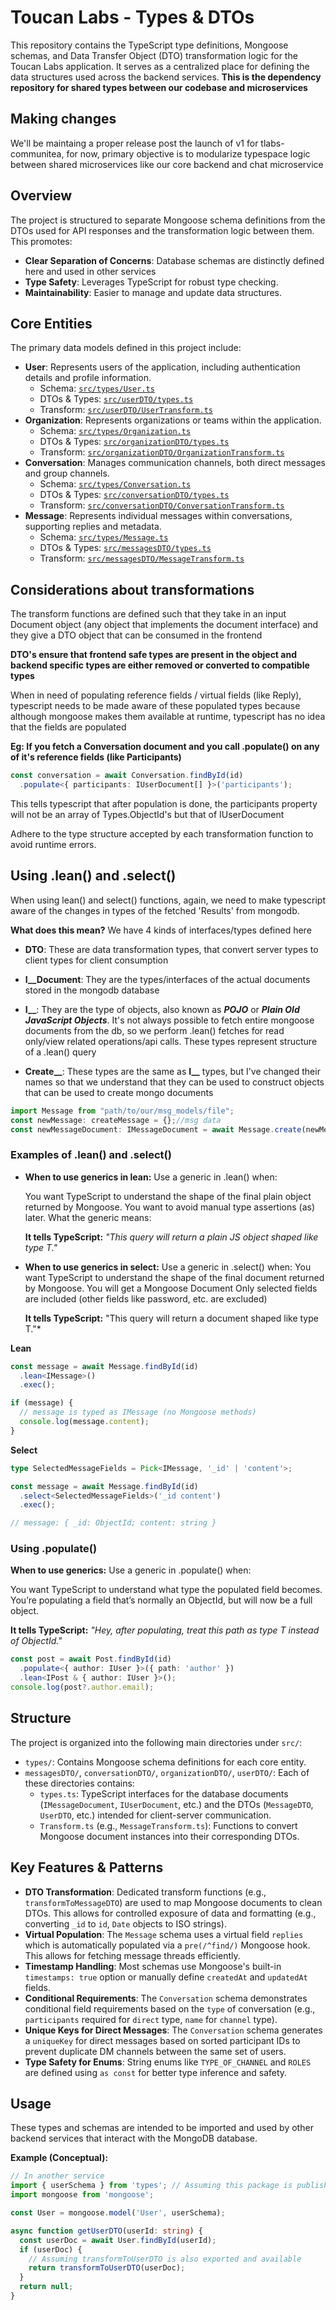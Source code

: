 # Toucan Labs - Types & DTOs

This repository contains the TypeScript type definitions, Mongoose schemas, and Data Transfer Object (DTO) transformation logic for the Toucan Labs application. It serves as a centralized place for defining the data structures used across the backend services.
**This is the dependency repository for shared types between our codebase and microservices**

## Making changes

We'll be maintaing a proper release post the launch of v1 for tlabs-communitea, for now, primary objective is to modularize typespace logic between shared microservices like our core backend and chat microservice

## Overview

The project is structured to separate Mongoose schema definitions from the DTOs used for API responses and the transformation logic between them. This promotes:

* **Clear Separation of Concerns**: Database schemas are distinctly defined here and used in other services
* **Type Safety**: Leverages TypeScript for robust type checking.
* **Maintainability**: Easier to manage and update data structures.

## Core Entities

The primary data models defined in this project include:

* **User**: Represents users of the application, including authentication details and profile information.
  * Schema: [`src/types/User.ts`](src/types/User.ts)
  * DTOs & Types: [`src/userDTO/types.ts`](src/userDTO/types.ts)
  * Transform: [`src/userDTO/UserTransform.ts`](src/userDTO/UserTransform.ts)
* **Organization**: Represents organizations or teams within the application.
  * Schema: [`src/types/Organization.ts`](src/types/Organization.ts)
  * DTOs & Types: [`src/organizationDTO/types.ts`](src/organizationDTO/types.ts)
  * Transform: [`src/organizationDTO/OrganizationTransform.ts`](src/organizationDTO/OrganizationTransform.ts)
* **Conversation**: Manages communication channels, both direct messages and group channels.
  * Schema: [`src/types/Conversation.ts`](src/types/Conversation.ts)
  * DTOs & Types: [`src/conversationDTO/types.ts`](src/conversationDTO/types.ts)
  * Transform: [`src/conversationDTO/ConversationTransform.ts`](src/conversationDTO/ConversationTransform.ts)
* **Message**: Represents individual messages within conversations, supporting replies and metadata.
  * Schema: [`src/types/Message.ts`](src/types/Message.ts)
  * DTOs & Types: [`src/messagesDTO/types.ts`](src/messagesDTO/types.ts)
  * Transform: [`src/messagesDTO/MessageTransform.ts`](src/messagesDTO/MessageTransform.ts)

## Considerations about transformations

The transform functions are defined such that they take in an input Document object (any object that implements the document interface) and they give a DTO object that can be consumed in the frontend

**DTO's ensure that frontend safe types are present in the object and backend specific types are either removed or converted to compatible types**

When in need of populating reference fields / virtual fields (like Reply), typescript needs to be made aware of these populated types because although mongoose makes them available at runtime, typescript has no idea that the fields are populated

**Eg: If you fetch a Conversation document and you call .populate() on any of it's reference fields (like Participants)**

```typescript
const conversation = await Conversation.findById(id)
  .populate<{ participants: IUserDocument[] }>('participants');
```

This tells typescript that after population is done, the participants property will not be an array of Types.ObjectId's but that of IUserDocument

Adhere to the type structure accepted by each transformation function to avoid runtime errors.

## Using .lean() and .select()

When using lean() and select() functions, again, we need to make typescript aware of the changes in types of the fetched 'Results' from mongodb.

**What does this mean?**
We have 4 kinds of interfaces/types defined here

* **DTO**: These are data transformation types, that convert server types to client types for client consumption

* **I__Document**: They are the types/interfaces of the actual documents stored in the mongodb database

* **I__**: They are the type of objects, also known as ***POJO*** or ***Plain Old JavaScript Objects***. It's not always possible to fetch entire mongoose documents from the db, so we perform .lean() fetches for read only/view related operations/api calls. These types represent structure of a .lean() query

* **Create__**: These types are the same as **I__** types, but I've changed their names so that we understand that they can be used to construct objects that can be used to create mongo documents
  
```typescript
import Message from "path/to/our/msg_models/file";
const newMessage: createMessage = {};//msg data
const newMessageDocument: IMessageDocument = await Message.create(newMessage);
```

### Examples of .lean() and .select()

* **When to use generics in lean:**
  Use a generic in .lean<T>() when:

  You want TypeScript to understand the shape of the final plain object returned by Mongoose.
  You want to avoid manual type assertions (as) later.
  What the generic means:

  **It tells TypeScript:**
  *"This query will return a plain JS object shaped like type T."*

* **When to use generics in select:**
  Use a generic in .select<T>() when:
  You want TypeScript to understand the shape of the final document returned by Mongoose.
  You will get a Mongoose Document
  Only selected fields are included (other fields like password, etc. are excluded)

  **It tells TypeScript:**
  "This query will return a document shaped like type T."*

**Lean**

```typescript
const message = await Message.findById(id)
  .lean<IMessage>()
  .exec();

if (message) {
  // message is typed as IMessage (no Mongoose methods)
  console.log(message.content);
}
```

**Select**

```typescript
type SelectedMessageFields = Pick<IMessage, '_id' | 'content'>;

const message = await Message.findById(id)
  .select<SelectedMessageFields>('_id content')
  .exec();

// message: { _id: ObjectId; content: string }

```

### Using .populate()

**When to use generics:**
Use a generic in .populate<T>() when:

You want TypeScript to understand what type the populated field becomes.
You’re populating a field that’s normally an ObjectId, but will now be a full object.

**It tells TypeScript:**
*"Hey, after populating, treat this path as type T instead of ObjectId."*

```typescript
const post = await Post.findById(id)
  .populate<{ author: IUser }>({ path: 'author' }) 
  .lean<IPost & { author: IUser }>();
console.log(post?.author.email); 
```

## Structure

The project is organized into the following main directories under `src/`:

* `types/`: Contains Mongoose schema definitions for each core entity.
* `messagesDTO/`, `conversationDTO/`, `organizationDTO/`, `userDTO/`: Each of these directories contains:
  * `types.ts`: TypeScript interfaces for the database documents (`IMessageDocument`, `IUserDocument`, etc.) and the DTOs (`MessageDTO`, `UserDTO`, etc.) intended for client-server communication.
  * `Transform.ts` (e.g., `MessageTransform.ts`): Functions to convert Mongoose document instances into their corresponding DTOs.

## Key Features & Patterns

* **DTO Transformation**: Dedicated transform functions (e.g., `transformToMessageDTO`) are used to map Mongoose documents to clean DTOs. This allows for controlled exposure of data and formatting (e.g., converting `_id` to `id`, `Date` objects to ISO strings).
* **Virtual Population**: The `Message` schema uses a virtual field `replies` which is automatically populated via a `pre(/^find/)` Mongoose hook. This allows for fetching message threads efficiently.
* **Timestamp Handling**: Most schemas use Mongoose's built-in `timestamps: true` option or manually define `createdAt` and `updatedAt` fields.
* **Conditional Requirements**: The `Conversation` schema demonstrates conditional field requirements based on the `type` of conversation (e.g., `participants` required for `direct` type, `name` for `channel` type).
* **Unique Keys for Direct Messages**: The `Conversation` schema generates a `uniqueKey` for direct messages based on sorted participant IDs to prevent duplicate DM channels between the same set of users.
* **Type Safety for Enums**: String enums like `TYPE_OF_CHANNEL` and `ROLES` are defined using `as const` for better type inference and safety.

## Usage

These types and schemas are intended to be imported and used by other backend services that interact with the MongoDB database.

**Example (Conceptual):**

```typescript
// In another service
import { userSchema } from 'types'; // Assuming this package is published or linked
import mongoose from 'mongoose';

const User = mongoose.model('User', userSchema);

async function getUserDTO(userId: string) {
  const userDoc = await User.findById(userId);
  if (userDoc) {
    // Assuming transformToUserDTO is also exported and available
    return transformToUserDTO(userDoc); 
  }
  return null;
}
```